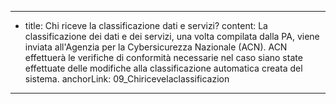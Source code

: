 ---
  - title: Chi riceve la classificazione dati e servizi?
    content: La classificazione dei dati e dei servizi, una volta compilata dalla PA, viene inviata all'Agenzia per la Cybersicurezza Nazionale (ACN). ACN effettuerà le verifiche di conformità necessarie nel caso siano state effettuate delle modifiche alla classificazione automatica creata del sistema.
    anchorLink: 09_Chiricevelaclassificazion
---